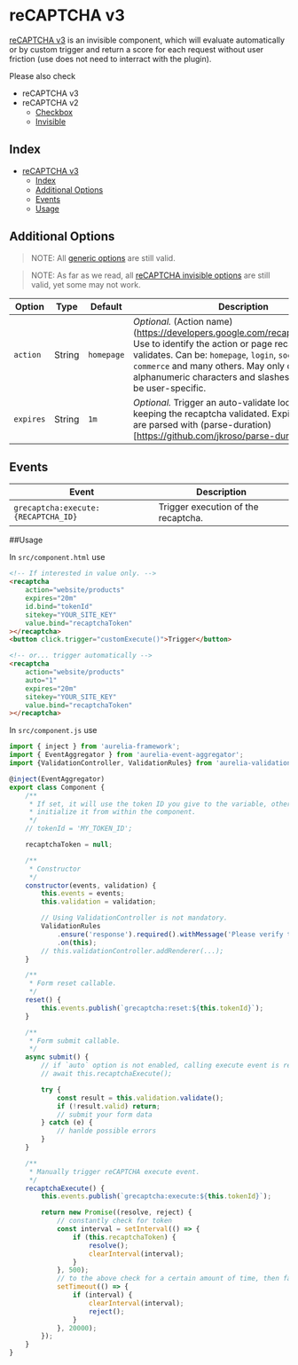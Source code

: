 # reCAPTCHA v3

[reCAPTCHA v3](https://developers.google.com/recaptcha/docs/v3) is an invisible component, which will evaluate automatically or by custom trigger and return a score for each request without user friction (use does not need to interract with the plugin).

Please also check

* reCAPTCHA v3
* reCAPTCHA v2
  * [Checkbox](https://github.com/dragoscirjan/aurelia-google-recaptcha/blob/master/doc/recaptcha-v2.md)
  * [Invisible](https://github.com/dragoscirjan/aurelia-google-recaptcha/blob/master/doc/recaptcha-v2-invisible.md)

## Index

<!-- TOC -->

- [reCAPTCHA v3](#recaptcha-v3)
    - [Index](#index)
    - [Additional Options](#additional-options)
    - [Events](#events)
    - [Usage](#usage)

<!-- /TOC -->

## Additional Options

> NOTE: All [generic options](https://github.com/dragoscirjan/aurelia-google-recaptcha#generic-options) are still valid.

> NOTE: As far as we read, all [reCAPTCHA invisible options](https://github.com/dragoscirjan/aurelia-google-recaptcha/blob/master/doc/recaptcha-v2.md) are still valid, yet some may not work.

| Option | Type | Default | Description |
|---|---|---|---|
| `action` | String | `homepage` | _Optional._ (Action name)(https://developers.google.com/recaptcha/docs/v3). Use to identify the action or page recaptcha validates. Can be: `homepage`, `login`, `social`, `e-commerce` and many others. May only contain alphanumeric characters and slashes, and must not be user-specific.  |
| `expires` | String  | `1m` | _Optional._ Trigger an auto-validate loop interval, keeping the recaptcha validated. Expiration values are parsed with (parse-duration)[https://github.com/jkroso/parse-duration] |

## Events

| Event | Description |
|---|---|
| `grecaptcha:execute:{RECAPTCHA_ID}` | Trigger execution of the recaptcha. |

##Usage

In `src/component.html` use

```html
<!-- If interested in value only. -->
<recaptcha
    action="website/products"
    expires="20m"
    id.bind="tokenId"
    sitekey="YOUR_SITE_KEY"
    value.bind="recaptchaToken"
></recaptcha>
<button click.trigger="customExecute()">Trigger</button>

<!-- or... trigger automatically -->
<recaptcha
    action="website/products"
    auto="1"
    expires="20m"
    sitekey="YOUR_SITE_KEY"
    value.bind="recaptchaToken"
></recaptcha>
```

In `src/component.js` use

```javascript
import { inject } from 'aurelia-framework';
import { EventAggregator } from 'aurelia-event-aggregator';
import {ValidationController, ValidationRules} from 'aurelia-validation';

@inject(EventAggregator)
export class Component {
    /**
     * If set, it will use the token ID you give to the variable, otherwise it will 
     * initialize it from within the component.
     */
    // tokenId = 'MY_TOKEN_ID';

    recaptchaToken = null;

    /**
     * Constructor
     */
    constructor(events, validation) {
        this.events = events;
        this.validation = validation;

        // Using ValidationController is not mandatory.
        ValidationRules
            .ensure('response').required().withMessage('Please verify the recaptcha.')
            .on(this);
        // this.validationController.addRenderer(...);
    }

    /**
     * Form reset callable.
     */
    reset() {
        this.events.publish(`grecaptcha:reset:${this.tokenId}`);
    }

    /**
     * Form submit callable.
     */
    async submit() {
        // if `auto` option is not enabled, calling execute event is required
        // await this.recaptchaExecute();

        try {
            const result = this.validation.validate();
            if (!result.valid) return;
            // submit your form data
        } catch (e) {
            // hanlde possible errors
        }
    }

    /**
     * Manually trigger reCAPTCHA execute event.
     */
    recaptchaExecute() {
        this.events.publish(`grecaptcha:execute:${this.tokenId}`);

        return new Promise((resolve, reject) {
            // constantly check for token
            const interval = setInterval(() => {
                if (this.recaptchaToken) {
                    resolve();
                    clearInterval(interval);
                }
            }, 500);
            // to the above check for a certain amount of time, then fail
            setTimeout(() => {
                if (interval) {
                    clearInterval(interval);
                    reject();
                }
            }, 20000);
        });
    }
}
```